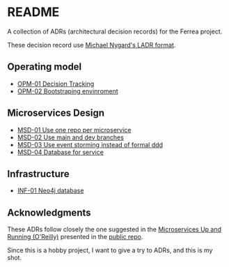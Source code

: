 # README

A collection of ADRs (architectural decision records) for the Ferrea project.

These decision record use [Michael Nygard's LADR format](http://thinkrelevance.com/blog/2011/11/15/documenting-architecture-decisions).

## Operating model

* [OPM-01 Decision Tracking](https://github.com/Grimoldi/ferrea-adrs/blob/main/OPM-01-Decision-tracking.md)
* [OPM-02 Bootstraping envinroment](https://github.com/Grimoldi/ferrea-adrs/blob/main/OPM-02-Bootstrap-environment.md)

## Microservices Design

* [MSD-01 Use one repo per microservice](https://github.com/Grimoldi/ferrea-adrs/blob/main/MSD-01-Use-one-repo-per-microservice.md)
* [MSD-02 Use main and dev branches](https://github.com/Grimoldi/ferrea-adrs/blob/main/MSD-02-Use-main-and-dev-branches.md)
* [MSD-03 Use event storming instead of formal ddd](https://github.com/Grimoldi/ferrea-adrs/blob/main/MSD-03-Use-event-storming-instead-of-formal-ddd.md)
* [MSD-04 Database for service](https://github.com/Grimoldi/ferrea-adrs/blob/main/MSD-04-Database-for-service.md)

## Infrastructure

* [INF-01 Neo4j database](https://github.com/Grimoldi/ferrea-adrs/blob/main/INF-01-Neo4j-database.md)

## Acknowledgments

These ADRs follow closely the one suggested in the [Microservices Up and Running (O'Reilly)](https://www.oreilly.com/library/view/microservices-up-and/9781492075448/) presented in the [public repo](https://github.com/implementing-microservices/ADRs).

Since this is a hobby project, I want to give a try to ADRs, and this is my shot.

